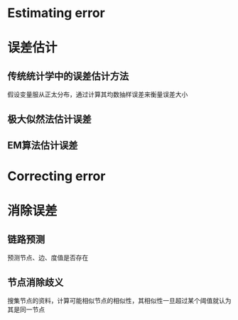 # Estimating error
# 误差估计

## 传统统计学中的误差估计方法
假设变量服从正太分布，通过计算其均数抽样误差来衡量误差大小

## 极大似然法估计误差

## EM算法估计误差

# Correcting error
# 消除误差
## 链路预测
预测节点、边、度值是否存在

## 节点消除歧义
搜集节点的资料，计算可能相似节点的相似性，其相似性一旦超过某个阈值就认为其是同一节点